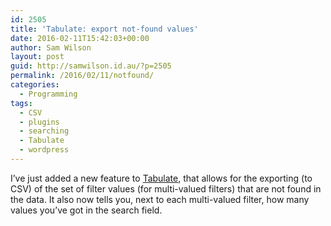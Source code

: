 ```yaml
---
id: 2505
title: 'Tabulate: export not-found values'
date: 2016-02-11T15:42:03+00:00
author: Sam Wilson
layout: post
guid: http://samwilson.id.au/?p=2505
permalink: /2016/02/11/notfound/
categories:
  - Programming
tags:
  - CSV
  - plugins
  - searching
  - Tabulate
  - wordpress
---
```

I’ve just added a new feature to [Tabulate](https://wordpress.org/plugins/tabulate/), that allows for the exporting (to CSV) of the set of filter values (for multi-valued filters) that are not found in the data. It also now tells you, next to each multi-valued filter, how many values you’ve got in the search field.